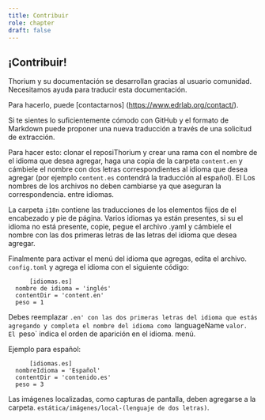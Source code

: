 ```yaml
---
title: Contribuir
role: chapter
draft: false
---
```

## ¡Contribuir!

Thorium  y su documentación se desarrollan gracias al usuario
comunidad. Necesitamos ayuda para traducir esta documentación.

Para hacerlo, puede [contactarnos] (https://www.edrlab.org/contact/).

Si te sientes lo suficientemente cómodo con GitHub y el formato de Markdown
puede proponer una nueva traducción a través de una solicitud de extracción.

Para hacer esto: clonar el reposiThorium  y crear una rama con el nombre de
el idioma que desea agregar, haga una copia de la carpeta `content.en` y
cámbiele el nombre con dos letras correspondientes al idioma que desea agregar
(por ejemplo `content.es` contendrá la traducción al español). El
Los nombres de los archivos no deben cambiarse ya que aseguran la correspondencia.
entre idiomas.

La carpeta `i18n` contiene las traducciones de los elementos fijos de
el encabezado y pie de página. Varios idiomas ya están presentes, si su
el idioma no está presente, copie, pegue el archivo .yaml y cámbiele el nombre con
las dos primeras letras de las letras del idioma que desea agregar.

Finalmente para activar el menú del idioma que agregas, edita el archivo.
`config.toml` y agrega el idioma con el siguiente código:

          [idiomas.es]
      nombre de idioma = 'inglés'
      contentDir = 'content.en'
      peso = 1

        

Debes reemplazar
`.en' con las dos primeras letras del idioma que estás agregando y completa el nombre del idioma como `languageName
`valor. El `peso\` indica el orden de aparición en el idioma.
menú.

Ejemplo para español:

          [idiomas.es]
      nombreIdioma = 'Español'
      contentDir = 'contenido.es'
      peso = 3

        

Las imágenes localizadas, como capturas de pantalla, deben agregarse a la carpeta.
`estática/imágenes/local-(lenguaje de dos letras)`.